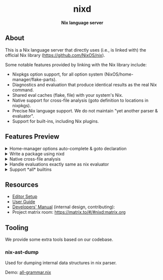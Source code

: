 <div align="center">
  <h1>nixd</code></h1>

  <p>
    <strong>Nix language server</strong>
  </p>
</div>

## About

This is a Nix language server that directly uses (i.e., is linked with) the official Nix library (https://github.com/NixOS/nix).

Some notable features provided by linking with the Nix library include:

- Nixpkgs option support, for all option system (NixOS/home-manager/flake-parts).
- Diagnostics and evaluation that produce identical results as the real Nix command.
- Shared eval caches (flake, file) with your system's Nix.
- Native support for cross-file analysis (goto definition to locations in nixpkgs).
- Precise Nix language support. We do not maintain "yet another parser & evaluator".
- Support for built-ins, including Nix plugins.


## Features Preview


<details><summary>Home-manager options auto-complete & goto declaration</summary>

![options-example](https://github.com/nix-community/nixd/assets/36667224/43e00a8e-c2e6-4598-b188-f5e95d708256)

See how to configure option system: https://github.com/nix-community/nixd/blob/main/docs/user-guide.md#options

</details>

<details><summary>Write a package using nixd</summary>

![package](/docs/images/8d106acc-6b1a-4062-9dc7-175b09751fd0.gif)

</details>

<details><summary>Native cross-file analysis</summary>

![package](docs/images/3e4fc99c-7a20-42be-a337-d1746239c731.png)

We support goto-definition on nix derivations!
Just `Ctrl + click` to see where is a package defined.

![goto-def-pkg-2](https://github.com/nix-community/nixd/assets/36667224/726c711f-cf75-48f4-9f3b-40dd1b9f53be)

And also for nix lambda:

![lambda-location](https://github.com/nix-community/nixd/assets/36667224/5792da0b-8152-4e51-9b0e-0387b045eeb5)

See how to configure the evaluator for cross-file analysis: https://github.com/nix-community/nixd/blob/main/docs/user-guide.md#evaluation

</details>

<details><summary>Handle evaluations exactly same as nix evaluator</summary>

![infinte-recursion](docs/images/9ed5e08a-e439-4b09-ba78-d83dc0a8a03f.png)

</details>

<details><summary>Support *all* builtins</summary>

![eval-builtin-json](docs/images/59655838-36a8-4145-9717-f2009e0efef9.png)

And diagnostic:

![eval-builtin-diagnostic](docs/images/f6e10994-41e4-4a03-84a2-ef275fb402fd.png)

</details>

## Resources

- [Editor Setup](docs/editor-setup.md)
- [User Guide](docs/user-guide.md)
- [Developers' Manual](docs/dev.md) (internal design, contributing):
- Project matrix room: https://matrix.to/#/#nixd:matrix.org

## Tooling

We provide some extra tools based on our codebase.

### nix-ast-dump

Used for dumping internal data structures in nix parser.

Demo: [all-grammar.nix](tools/nix-ast-dump/test/all-grammar.nix)

